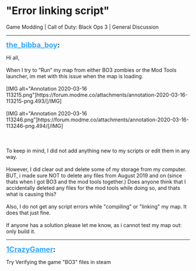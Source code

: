 # "Error linking script"
Game Modding | Call of Duty: Black Ops 3 | General Discussion

---
<strong style="font-size: 1.4em;"><span style="text-decoration: underline;text-decoration-color: #34a7f9;"><span style="color:#34a7f9;">the_bibba_boy</span></span>:</strong>

<p>Hi all,<br /><br />When I try to “Run” my map from either BO3 zombies or the Mod Tools launcher, im met with this issue when the map is loading.<br /><br />[IMG alt=&quot;Annotation 2020-03-16 113215.png&quot;]https://forum.modme.co/attachments/annotation-2020-03-16-113215-png.493/[/IMG]<br /><br />[IMG alt=&quot;Annotation 2020-03-16 113246.png&quot;]https://forum.modme.co/attachments/annotation-2020-03-16-113246-png.494/[/IMG]<br /><br /><br /><br />To keep in mind, I did not add anything new to my scripts or edit them in any way.<br /><br />However, I did clear out and delete some of my storage from my computer. BUT, i made sure NOT to delete any files from August 2019 and on (since thats when I got BO3 and the mod tools together.) Does anyone think that I accidentally deleted any files for the mod tools while doing so, and thats what is causing this?<br /><br />Also, I do not get any script errors while &quot;compiling&quot; or &quot;linking&quot; my map. It does that just fine.<br /><br />If anyone has a solution please let me know, as i cannot test my map out: only build it.</p>

---
<strong style="font-size: 1.4em;"><span style="text-decoration: underline;text-decoration-color: #34a7f9;"><span style="color:#34a7f9;">1CrazyGamer</span></span>:</strong>

<p>Try Verifying the game &quot;BO3&quot; files in steam</p>

